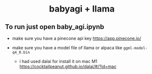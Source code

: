 <h1 align="center">
 babyagi + llama
</h1>

## To run just open baby_agi.ipynb
- make sure you have a pinecone api key
https://app.pinecone.io/

- make sure you have a 
model file of llama or alpaca
like `ggml-model-q4_0.bin` 
  - i had used dalai for install it on mac M1
https://cocktailpeanut.github.io/dalai/#/?id=mac

